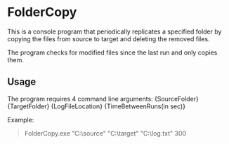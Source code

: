 # FolderCopy

This is a console program that periodically replicates a specified folder by copying the files from source to target and deleting the removed files.

The program checks for modified files since the last run and only copies them.


## Usage

The program requires 4 command line arguments:
{SourceFolder} {TargetFolder} {LogFileLocation} {TimeBetweenRuns(in sec)}

Example:
>FolderCopy.exe "C:\source" "C:\target" "C:\log.txt" 300

